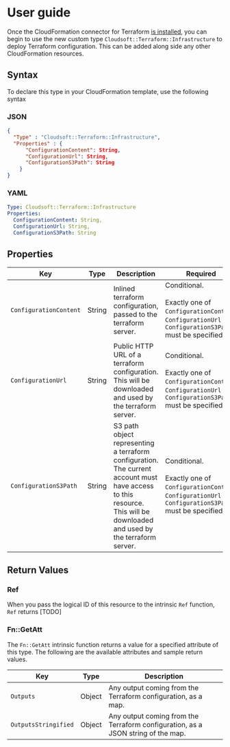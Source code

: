 # User guide

Once the CloudFormation connector for Terraform [is installed](installation-guide.md), you can begin to use the new custom type
`Cloudsoft::Terraform::Infrastructure` to deploy Terraform configuration. This can be added along side any other CloudFormation 
resources.

## Syntax

To declare this type in your CloudFormation template, use the following syntax

### JSON
```json
{
  "Type" : "Cloudsoft::Terraform::Infrastructure",
  "Properties" : {
      "ConfigurationContent": String,
      "ConfigurationUrl": String,
      "ConfigurationS3Path": String
    }
}
```

### YAML
```yaml
Type: Cloudsoft::Terraform::Infrastructure
Properties:
  ConfigurationContent: String,
  ConfigurationUrl: String,
  ConfigurationS3Path: String
```

## Properties

| Key | Type | Description | Required |
|-----|------|-------------|----------|
| `ConfigurationContent` | String | Inlined terraform configuration, passed to the terraform server. | Conditional.<br/><br/>Exactly one of `ConfigurationContent`, `ConfigurationUrl` or `ConfigurationS3Path` must be specified |
| `ConfigurationUrl` | String | Public HTTP URL of a terraform configuration. This will be downloaded and used by the terraform server. | Conditional.<br/><br/>Exactly one of `ConfigurationContent`, `ConfigurationUrl` or `ConfigurationS3Path` must be specified |
| `ConfigurationS3Path` | String | S3 path object representing a terraform configuration. The current account must have access to this resource. This will be downloaded and used by the terraform server. | Conditional.<br/><br/>Exactly one of `ConfigurationContent`, `ConfigurationUrl` or `ConfigurationS3Path` must be specified |

## Return Values

### Ref

When you pass the logical ID of this resource to the intrinsic `Ref` function, `Ref` returns [TODO]

### Fn::GetAtt

The `Fn::GetAtt` intrinsic function returns a value for a specified attribute of this type. The following are the available attributes and sample return values.

| Key | Type | Description |
|-----|------|-------------|
| `Outputs` | Object | Any output coming from the Terraform configuration, as a map. |
| `OutputsStringified` | Object | Any output coming from the Terraform configuration, as a JSON string of the map. |
